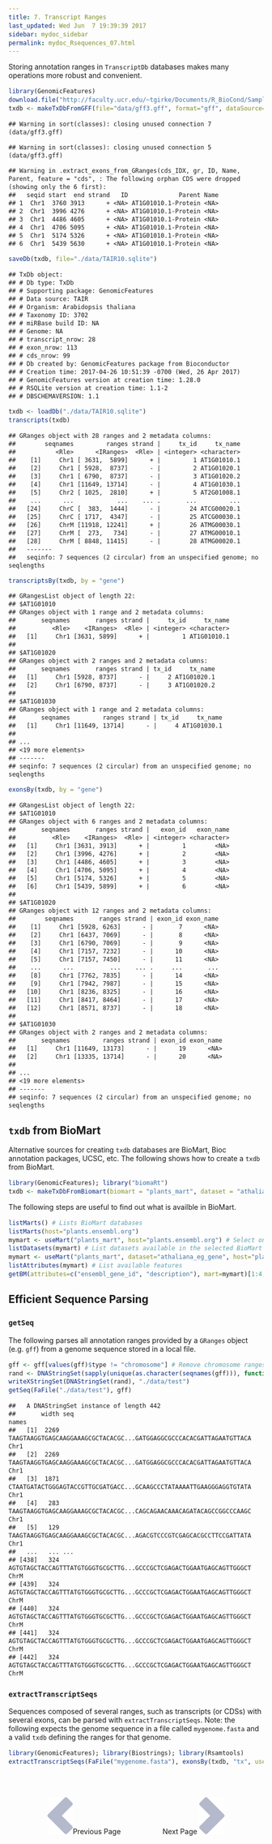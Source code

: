```yaml
---
title: 7. Transcript Ranges
last_updated: Wed Jun  7 19:39:39 2017
sidebar: mydoc_sidebar
permalink: mydoc_Rsequences_07.html
---
```


Storing annotation ranges in `TranscriptDb` databases makes many operations more robust and convenient.

```r
library(GenomicFeatures)
download.file("http://faculty.ucr.edu/~tgirke/Documents/R_BioCond/Samples/gff3.gff", "data/gff3.gff")
txdb <- makeTxDbFromGFF(file="data/gff3.gff", format="gff", dataSource="TAIR", organism="Arabidopsis thaliana")
```

```
## Warning in sort(classes): closing unused connection 7 (data/gff3.gff)
```

```
## Warning in sort(classes): closing unused connection 5 (data/gff3.gff)
```

```
## Warning in .extract_exons_from_GRanges(cds_IDX, gr, ID, Name, Parent, feature = "cds", : The following orphan CDS were dropped (showing only the 6 first):
##   seqid start  end strand   ID              Parent Name
## 1  Chr1  3760 3913      + <NA> AT1G01010.1-Protein <NA>
## 2  Chr1  3996 4276      + <NA> AT1G01010.1-Protein <NA>
## 3  Chr1  4486 4605      + <NA> AT1G01010.1-Protein <NA>
## 4  Chr1  4706 5095      + <NA> AT1G01010.1-Protein <NA>
## 5  Chr1  5174 5326      + <NA> AT1G01010.1-Protein <NA>
## 6  Chr1  5439 5630      + <NA> AT1G01010.1-Protein <NA>
```

```r
saveDb(txdb, file="./data/TAIR10.sqlite")
```

```
## TxDb object:
## # Db type: TxDb
## # Supporting package: GenomicFeatures
## # Data source: TAIR
## # Organism: Arabidopsis thaliana
## # Taxonomy ID: 3702
## # miRBase build ID: NA
## # Genome: NA
## # transcript_nrow: 28
## # exon_nrow: 113
## # cds_nrow: 99
## # Db created by: GenomicFeatures package from Bioconductor
## # Creation time: 2017-04-26 10:51:39 -0700 (Wed, 26 Apr 2017)
## # GenomicFeatures version at creation time: 1.28.0
## # RSQLite version at creation time: 1.1-2
## # DBSCHEMAVERSION: 1.1
```

```r
txdb <- loadDb("./data/TAIR10.sqlite")
transcripts(txdb)
```

```
## GRanges object with 28 ranges and 2 metadata columns:
##        seqnames         ranges strand |     tx_id     tx_name
##           <Rle>      <IRanges>  <Rle> | <integer> <character>
##    [1]     Chr1 [ 3631,  5899]      + |         1 AT1G01010.1
##    [2]     Chr1 [ 5928,  8737]      - |         2 AT1G01020.1
##    [3]     Chr1 [ 6790,  8737]      - |         3 AT1G01020.2
##    [4]     Chr1 [11649, 13714]      - |         4 AT1G01030.1
##    [5]     Chr2 [ 1025,  2810]      + |         5 AT2G01008.1
##    ...      ...            ...    ... .       ...         ...
##   [24]     ChrC [  383,  1444]      - |        24 ATCG00020.1
##   [25]     ChrC [ 1717,  4347]      - |        25 ATCG00030.1
##   [26]     ChrM [11918, 12241]      + |        26 ATMG00030.1
##   [27]     ChrM [  273,   734]      - |        27 ATMG00010.1
##   [28]     ChrM [ 8848, 11415]      - |        28 ATMG00020.1
##   -------
##   seqinfo: 7 sequences (2 circular) from an unspecified genome; no seqlengths
```

```r
transcriptsBy(txdb, by = "gene")
```

```
## GRangesList object of length 22:
## $AT1G01010 
## GRanges object with 1 range and 2 metadata columns:
##       seqnames       ranges strand |     tx_id     tx_name
##          <Rle>    <IRanges>  <Rle> | <integer> <character>
##   [1]     Chr1 [3631, 5899]      + |         1 AT1G01010.1
## 
## $AT1G01020 
## GRanges object with 2 ranges and 2 metadata columns:
##       seqnames       ranges strand | tx_id     tx_name
##   [1]     Chr1 [5928, 8737]      - |     2 AT1G01020.1
##   [2]     Chr1 [6790, 8737]      - |     3 AT1G01020.2
## 
## $AT1G01030 
## GRanges object with 1 range and 2 metadata columns:
##       seqnames         ranges strand | tx_id     tx_name
##   [1]     Chr1 [11649, 13714]      - |     4 AT1G01030.1
## 
## ...
## <19 more elements>
## -------
## seqinfo: 7 sequences (2 circular) from an unspecified genome; no seqlengths
```

```r
exonsBy(txdb, by = "gene")
```

```
## GRangesList object of length 22:
## $AT1G01010 
## GRanges object with 6 ranges and 2 metadata columns:
##       seqnames       ranges strand |   exon_id   exon_name
##          <Rle>    <IRanges>  <Rle> | <integer> <character>
##   [1]     Chr1 [3631, 3913]      + |         1        <NA>
##   [2]     Chr1 [3996, 4276]      + |         2        <NA>
##   [3]     Chr1 [4486, 4605]      + |         3        <NA>
##   [4]     Chr1 [4706, 5095]      + |         4        <NA>
##   [5]     Chr1 [5174, 5326]      + |         5        <NA>
##   [6]     Chr1 [5439, 5899]      + |         6        <NA>
## 
## $AT1G01020 
## GRanges object with 12 ranges and 2 metadata columns:
##        seqnames       ranges strand | exon_id exon_name
##    [1]     Chr1 [5928, 6263]      - |       7      <NA>
##    [2]     Chr1 [6437, 7069]      - |       8      <NA>
##    [3]     Chr1 [6790, 7069]      - |       9      <NA>
##    [4]     Chr1 [7157, 7232]      - |      10      <NA>
##    [5]     Chr1 [7157, 7450]      - |      11      <NA>
##    ...      ...          ...    ... .     ...       ...
##    [8]     Chr1 [7762, 7835]      - |      14      <NA>
##    [9]     Chr1 [7942, 7987]      - |      15      <NA>
##   [10]     Chr1 [8236, 8325]      - |      16      <NA>
##   [11]     Chr1 [8417, 8464]      - |      17      <NA>
##   [12]     Chr1 [8571, 8737]      - |      18      <NA>
## 
## $AT1G01030 
## GRanges object with 2 ranges and 2 metadata columns:
##       seqnames         ranges strand | exon_id exon_name
##   [1]     Chr1 [11649, 13173]      - |      19      <NA>
##   [2]     Chr1 [13335, 13714]      - |      20      <NA>
## 
## ...
## <19 more elements>
## -------
## seqinfo: 7 sequences (2 circular) from an unspecified genome; no seqlengths
```

## `txdb` from BioMart

Alternative sources for creating `txdb` databases are BioMart, Bioc annotation packages, UCSC, etc. The following shows how to create a `txdb` from BioMart.

```r
library(GenomicFeatures); library("biomaRt")
txdb <- makeTxDbFromBiomart(biomart = "plants_mart", dataset = "athaliana_eg_gene", host="plants.ensembl.org")
```

The following steps are useful to find out what is availble in BioMart. 

```r
listMarts() # Lists BioMart databases
listMarts(host="plants.ensembl.org")
mymart <- useMart("plants_mart", host="plants.ensembl.org") # Select one, here plants_mart_25
listDatasets(mymart) # List datasets available in the selected BioMart database
mymart <- useMart("plants_mart", dataset="athaliana_eg_gene", host="plants.ensembl.org")
listAttributes(mymart) # List available features 
getBM(attributes=c("ensembl_gene_id", "description"), mart=mymart)[1:4,]
```

## Efficient Sequence Parsing 

### `getSeq`

The following parses all annotation ranges provided by a `GRanges` object (e.g. `gff`) from a genome sequence stored in a local file.

```r
gff <- gff[values(gff)$type != "chromosome"] # Remove chromosome ranges
rand <- DNAStringSet(sapply(unique(as.character(seqnames(gff))), function(x) paste(sample(c("A","T","G","C"), 200000, replace=T), collapse="")))
writeXStringSet(DNAStringSet(rand), "./data/test")
getSeq(FaFile("./data/test"), gff)
```

```
##   A DNAStringSet instance of length 442
##       width seq                                                                 names               
##   [1]  2269 TAAGTAAGGTGAGCAAGGAAAGCGCTACACGC...GATGGAGGCGCCCACACGATTAGAATGTTACA Chr1
##   [2]  2269 TAAGTAAGGTGAGCAAGGAAAGCGCTACACGC...GATGGAGGCGCCCACACGATTAGAATGTTACA Chr1
##   [3]  1871 CTAATGATACTGGGAGTACCGTTGCGATGACC...GCAAGCCCTATAAAATTGAAGGGAGGTGTATA Chr1
##   [4]   283 TAAGTAAGGTGAGCAAGGAAAGCGCTACACGC...CAGCAGAACAAACAGATACAGCCGGCCCAAGC Chr1
##   [5]   129 TAAGTAAGGTGAGCAAGGAAAGCGCTACACGC...AGACGTCCCGTCGAGCACGCCTTCCGATTATA Chr1
##   ...   ... ...
## [438]   324 AGTGTAGCTACCAGTTTATGTGGGTGCGCTTG...GCCCGCTCGAGACTGGAATGAGCAGTTGGGCT ChrM
## [439]   324 AGTGTAGCTACCAGTTTATGTGGGTGCGCTTG...GCCCGCTCGAGACTGGAATGAGCAGTTGGGCT ChrM
## [440]   324 AGTGTAGCTACCAGTTTATGTGGGTGCGCTTG...GCCCGCTCGAGACTGGAATGAGCAGTTGGGCT ChrM
## [441]   324 AGTGTAGCTACCAGTTTATGTGGGTGCGCTTG...GCCCGCTCGAGACTGGAATGAGCAGTTGGGCT ChrM
## [442]   324 AGTGTAGCTACCAGTTTATGTGGGTGCGCTTG...GCCCGCTCGAGACTGGAATGAGCAGTTGGGCT ChrM
```

### `extractTranscriptSeqs`

Sequences composed of several ranges, such as transcripts (or CDSs) with several exons, can be parsed with `extractTranscriptSeqs`. 
Note: the following expects the genome sequence in a file called `mygenome.fasta` and a valid `txdb` defining the ranges for that
genome.

```r
library(GenomicFeatures); library(Biostrings); library(Rsamtools)
extractTranscriptSeqs(FaFile("mygenome.fasta"), exonsBy(txdb, "tx", use.names=TRUE)) 
```

<br><br><center><a href="mydoc_Rsequences_06.html"><img src="images/left_arrow.png" alt="Previous page."></a>Previous Page &nbsp; &nbsp; &nbsp; &nbsp; &nbsp; &nbsp; &nbsp; &nbsp; &nbsp; &nbsp; Next Page
<a href="mydoc_Rsequences_08.html"><img src="images/right_arrow.png" alt="Next page."></a></center>
